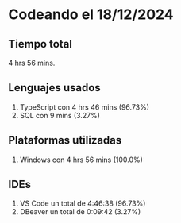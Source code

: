 # Codeando el 18/12/2024

## Tiempo total
4 hrs 56 mins.

## Lenguajes usados
1. TypeScript con 4 hrs 46 mins (96.73%)
1. SQL con 9 mins (3.27%)

## Plataformas utilizadas
1. Windows con 4 hrs 56 mins (100.0%)

## IDEs
1. VS Code un total de 4:46:38 (96.73%)
1. DBeaver un total de 0:09:42 (3.27%)
